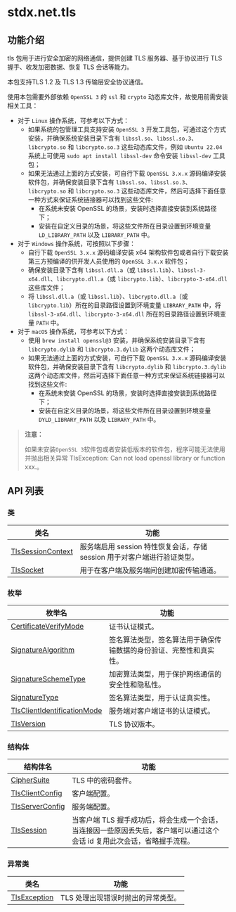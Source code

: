 # stdx.net.tls

## 功能介绍

tls 包用于进行安全加密的网络通信，提供创建 TLS 服务器、基于协议进行 TLS 握手、收发加密数据、恢复 TLS 会话等能力。

本包支持TLS 1.2 及 TLS 1.3 传输层安全协议通信。

使用本包需要外部依赖 `OpenSSL 3` 的 `ssl` 和 `crypto` 动态库文件，故使用前需安装相关工具：

- 对于 `Linux` 操作系统，可参考以下方式：
    - 如果系统的包管理工具支持安装 `OpenSSL 3` 开发工具包，可通过这个方式安装，并确保系统安装目录下含有 `libssl.so`、`libssl.so.3`、`libcrypto.so` 和 `libcrypto.so.3` 这些动态库文件，例如 `Ubuntu 22.04` 系统上可使用 `sudo apt install libssl-dev` 命令安装 `libssl-dev` 工具包；
    - 如果无法通过上面的方式安装，可自行下载 `OpenSSL 3.x.x` 源码编译安装软件包，并确保安装目录下含有 `libssl.so`、`libssl.so.3`、`libcrypto.so` 和 `libcrypto.so.3` 这些动态库文件，然后可选择下面任意一种方式来保证系统链接器可以找到这些文件:
        - 在系统未安装 OpenSSL 的场景，安装时选择直接安装到系统路径下；
        - 安装在自定义目录的场景，将这些文件所在目录设置到环境变量 `LD_LIBRARY_PATH` 以及 `LIBRARY_PATH` 中。
- 对于 `Windows` 操作系统，可按照以下步骤：
    - 自行下载 `OpenSSL 3.x.x` 源码编译安装 x64 架构软件包或者自行下载安装第三方预编译的供开发人员使用的 `OpenSSL 3.x.x` 软件包；
    - 确保安装目录下含有 `libssl.dll.a`（或 `libssl.lib`）、`libssl-3-x64.dll`、`libcrypto.dll.a`（或 `libcrypto.lib`）、`libcrypto-3-x64.dll` 这些库文件；
    - 将 `libssl.dll.a`（或 `libssl.lib`）、`libcrypto.dll.a`（或 `libcrypto.lib`）所在的目录路径设置到环境变量 `LIBRARY_PATH` 中，将 `libssl-3-x64.dll`、`libcrypto-3-x64.dll` 所在的目录路径设置到环境变量 `PATH` 中。
- 对于 `macOS` 操作系统，可参考以下方式：
    - 使用 `brew install openssl@3` 安装，并确保系统安装目录下含有 `libcrypto.dylib` 和 `libcrypto.3.dylib` 这两个动态库文件；
    - 如果无法通过上面的方式安装，可自行下载 `OpenSSL 3.x.x` 源码编译安装软件包，并确保安装目录下含有 `libcrypto.dylib` 和 `libcrypto.3.dylib` 这两个动态库文件，然后可选择下面任意一种方式来保证系统链接器可以找到这些文件:
        - 在系统未安装 OpenSSL 的场景，安装时选择直接安装到系统路径下；
        - 安装在自定义目录的场景，将这些文件所在目录设置到环境变量 `DYLD_LIBRARY_PATH` 以及 `LIBRARY_PATH` 中。

> **注意：**
>
> 如果未安装`OpenSSL 3`软件包或者安装低版本的软件包，程序可能无法使用并抛出相关异常 TlsException: Can not load openssl library or function xxx.。

## API 列表

### 类

| 类名                                                                           | 功能                                            |
|------------------------------------------------------------------------------|-----------------------------------------------|
| [TlsSessionContext](./tls_package_api/tls_package_classes.md#class-tlssessioncontext) | 服务端启用 session 特性恢复会话，存储 session 用于对客户端进行验证类型。 |
| [TlsSocket](./tls_package_api/tls_package_classes.md#class-tlssocket)           | 用于在客户端及服务端间创建加密传输通道。                          |

### 枚举

| 枚举名                                                                                          | 功能                 |
|----------------------------------------------------------------------------------------------|--------------------|
| [CertificateVerifyMode](./tls_package_api/tls_package_enums.md#enum-certificateverifymode)                  | 证书认证模式。            |
| [SignatureAlgorithm](./tls_package_api/tls_package_enums.md#enum-signaturealgorithm)         | 签名算法类型，签名算法用于确保传输数据的身份验证、完整性和真实性。 |
| [SignatureSchemeType](./tls_package_api/tls_package_enums.md#enum-signatureschemetype)        | 加密算法类型，用于保护网络通信的安全性和隐私性。 |
| [SignatureType](./tls_package_api/tls_package_enums.md#enum-signaturetype)               | 签名算法类型，用于认证真实性。 |
| [TlsClientIdentificationMode](./tls_package_api/tls_package_enums.md#enum-tlsclientidentificationmode) | 服务端对客户端证书的认证模式。    |
| [TlsVersion](./tls_package_api/tls_package_enums.md#enum-tlsversion)                 | TLS 协议版本。          |

### 结构体

| 结构体名                                                                                |           功能           |
|-------------------------------------------------------------------------------------| ------------------------ |
| [CipherSuite](./tls_package_api/tls_package_structs.md#struct-ciphersuite)                     |  TLS 中的密码套件。 |
| [TlsClientConfig](./tls_package_api/tls_package_structs.md#struct-tlsclientconfig) |  客户端配置。 |
| [TlsServerConfig](./tls_package_api/tls_package_structs.md#struct-tlsserverconfig) |  服务端配置。 |
| [TlsSession](./tls_package_api/tls_package_structs.md#struct-tlssession)      |  当客户端 TLS 握手成功后，将会生成一个会话，当连接因一些原因丢失后，客户端可以通过这个会话 id 复用此次会话，省略握手流程。 |

### 异常类

| 类名                                                                             | 功能                                            |
|--------------------------------------------------------------------------------|-----------------------------------------------|
| [TlsException](./tls_package_api/tls_package_exceptions.md#class-tlsexception) | TLS 处理出现错误时抛出的异常类型。                           |
